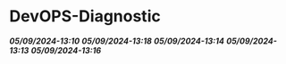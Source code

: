 # DevOPS-Diagnostic
***05/09/2024-13:10***
***05/09/2024-13:18***
***05/09/2024-13:14***
***05/09/2024-13:13***
***05/09/2024-13:16***
